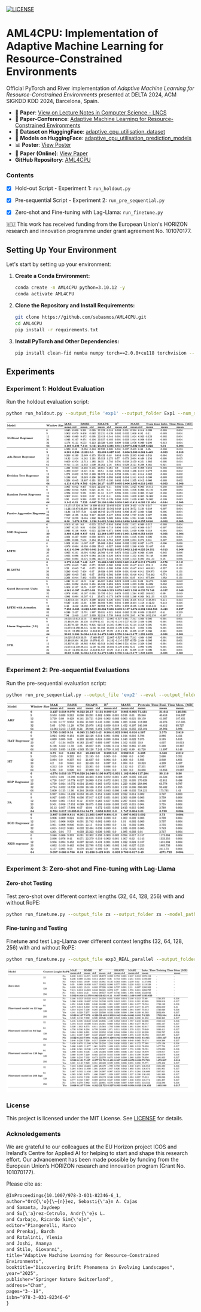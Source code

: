 [![LICENSE](https://img.shields.io/badge/license-MIT-blue.svg)](https://github.com/sebasmos/AML4CPU/blob/main/LICENSE)

# AML4CPU: Implementation of Adaptive Machine Learning for Resource-Constrained Environments

Official PyTorch and River implementation of *Adaptive Machine Learning for Resource-Constrained Environments* presented at DELTA 2024, ACM SIGKDD KDD 2024, Barcelona, Spain.

- 📄 **Paper**: [View on Lecture Notes in Computer Science - LNCS](https://link.springer.com/chapter/10.1007/978-3-031-82346-6_1)
- 📄 **Paper-Conference**: [Adaptive Machine Learning for Resource-Constrained Environments](https://aiimlab.org/pdf/events/KDD_2024_Workshop_On_Discovering_Drift_Phenomena_in_Evolving_Landscape_DELTA/Adaptive%20Machine%20Learning%20for%20Resource-Constrained%20Environments.pdf)
- 🤗 **Dataset on HuggingFace**: [adaptive_cpu_utilisation_dataset](https://huggingface.co/datasets/ICOS-AI/synthetic_cpu_utilization)
- 🤗 **Models on HuggingFace**: [adaptive_cpu_utilisation_prediction_models](https://huggingface.co/ICOS-AI/adaptive_cpu_utilisation_prediction_models)
- 📊 **Poster**: [View Poster](https://zenodo.org/records/14075777)
- 📄 **Paper (Online)**: [View Paper](https://zenodo.org/records/14106065)
- **GitHub Repository**: [AML4CPU](https://github.com/sebasmos/AML4CPU/)

### Contents

- [x] Hold-out Script - Experiment 1: `run_holdout.py`
- [x] Pre-sequential Script - Experiment 2: `run_pre_sequential.py`
- [x] Zero-shot and Fine-tuning with Lag-Llama: `run_finetune.py`


🇪🇺 This work has received funding from the European Union's HORIZON research and innovation programme under grant agreement No. 101070177.

## Setting Up Your Environment

Let's start by setting up your environment:

1. **Create a Conda Environment:**
   ```bash
   conda create -n AML4CPU python=3.10.12 -y
   conda activate AML4CPU
   ```
2. **Clone the Repository and Install Requirements:**
   ```bash
   git clone https://github.com/sebasmos/AML4CPU.git
   cd AML4CPU
   pip install -r requirements.txt
   ```

3. **Install PyTorch and Other Dependencies:**
   ```bash
   pip install clean-fid numba numpy torch==2.0.0+cu118 torchvision --force-reinstall --extra-index-url https://download.pytorch.org/whl/cu118
   ```

## Experiments

### Experiment 1: Holdout Evaluation

Run the holdout evaluation script:
```bash
python run_holdout.py --output_file 'exp1' --output_folder Exp1 --num_seeds 20
```

![exp2](https://github.com/sebasmos/AML4CPU/blob/main/data/figures/exp2.png)

### Experiment 2: Pre-sequential Evaluations

Run the pre-sequential evaluation script:
```bash
python run_pre_sequential.py --output_file 'exp2' --eval --output_folder Exp2 --num_seeds 20
```
![exp1](https://github.com/sebasmos/AML4CPU/blob/main/data/figures/exp1.png)

### Experiment 3: Zero-shot and Fine-tuning with Lag-Llama

#### Zero-shot Testing

Test zero-shot over different context lengths (32, 64, 128, 256) with and without RoPE:
```bash
python run_finetune.py --output_file zs --output_folder zs --model_path ./models/lag_llama_models/lag-llama.ckpt --eval_multiple_zero_shot --max_epochs 50 --num_seeds 20
```

#### Fine-tuning and Testing

Finetune and test Lag-Llama over different context lengths (32, 64, 128, 256) with and without RoPE:
```bash
python run_finetune.py --output_file exp3_REAL_parallel --output_folder Exp3 --model_path ./models/lag_llama_models/lag-llama.ckpt --max_epochs 50 --num_seeds 20 --eval_multiple
```

![exp3](https://github.com/sebasmos/AML4CPU/blob/main/data/figures/exp3.png)



### License

This project is licensed under the MIT License. See [LICENSE](LICENSE) for details.

### Acknoledgements

We are grateful to our colleagues at the EU Horizon project ICOS and Ireland’s Centre for Applied AI for helping to start and shape this research effort. Our advancement has been made possible by funding from the European Union’s HORIZON research and innovation program (Grant No. 101070177).

Please cite as:

```
@InProceedings{10.1007/978-3-031-82346-6_1,
author="Ord{\'o}{\~{n}}ez, Sebasti{\'a}n A. Cajas
and Samanta, Jaydeep
and Su{\'a}rez-Cetrulo, Andr{\'e}s L.
and Carbajo, Ricardo Sim{\'o}n",
editor="Piangerelli, Marco
and Prenkaj, Bardh
and Rotalinti, Ylenia
and Joshi, Ananya
and Stilo, Giovanni",
title="Adaptive Machine Learning for Resource-Constrained Environments",
booktitle="Discovering Drift Phenomena in Evolving Landscapes",
year="2025",
publisher="Springer Nature Switzerland",
address="Cham",
pages="3--19",
isbn="978-3-031-82346-6"
}
```
